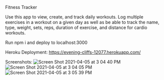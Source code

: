 Fitness Tracker

Use this app to view, create, and track daily workouts. Log multiple exercises in a workout on a given day as well as be able to track the name, type, weight, sets, reps, duration of exercise, and distance for cardio workouts.

Run npm i and deploy to localhost:3000

Heroku Deployment: https://evening-cliffs-12077.herokuapp.com/

Screenshots:
![Screen Shot 2021-04-05 at 3 04 40 PM](https://user-images.githubusercontent.com/66282427/113616937-c51d8500-9623-11eb-9945-d5add4f9918d.png)
![Screen Shot 2021-04-05 at 3 04 05 PM](https://user-images.githubusercontent.com/66282427/113616939-c5b61b80-9623-11eb-8b01-7ed2fbb3c37a.png)
![Screen Shot 2021-04-05 at 3 05 39 PM](https://user-images.githubusercontent.com/66282427/113616940-c5b61b80-9623-11eb-91f5-8444fb9bab82.png)
